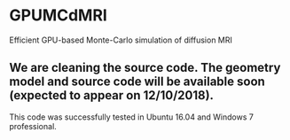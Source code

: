 # GPUMCdMRI
Efficient GPU-based Monte-Carlo simulation of diffusion MRI

## We are cleaning the source code. The geometry model and source code will be available soon (expected to appear on 12/10/2018).

This code was successfully tested in Ubuntu 16.04 and Windows 7 professional.

